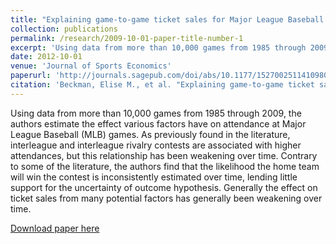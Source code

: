 ```yaml
---
title: "Explaining game-to-game ticket sales for Major League Baseball games over time."
collection: publications
permalink: /research/2009-10-01-paper-title-number-1
excerpt: 'Using data from more than 10,000 games from 1985 through 2009, the authors estimate the effect various factors have on attendance at Major League Baseball (MLB) games.'
date: 2012-10-01
venue: 'Journal of Sports Economics'
paperurl: 'http://journals.sagepub.com/doi/abs/10.1177/1527002511410980'
citation: 'Beckman, Elise M., et al. "Explaining game-to-game ticket sales for Major League Baseball games over time." Journal of Sports Economics 13.5 (2012): 536-553..'
---
```

Using data from more than 10,000 games from 1985 through 2009, the authors estimate the effect various factors have on attendance at Major League Baseball (MLB) games. As previously found in the literature, interleague and interleague rivalry contests are associated with higher attendances, but this relationship has been weakening over time. Contrary to some of the literature, the authors find that the likelihood the home team will win the contest is inconsistently estimated over time, lending little support for the uncertainty of outcome hypothesis. Generally the effect on ticket sales from many potential factors has generally been weakening over time.

[Download paper here](http://journals.sagepub.com/doi/abs/10.1177/1527002511410980)
